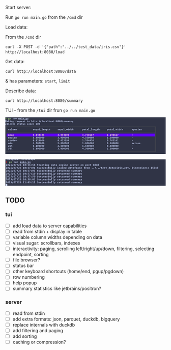 Start server:

Run `go run main.go` from the `/cmd` dir

Load data: 

From the `/cmd` dir 

```
curl -X POST -d '{"path":"../../test_data/iris.csv"}' http://localhost:8080/load
```

Get data:
```
curl http://localhost:8080/data
```
& has parameters: `start`, `limit`

Describe data:
```
curl http://localhost:8080/summary
```


TUI - from the `/tui` dir frun `go run main.go`

![img.png](img.png)

![img_1.png](img_1.png)

## TODO

### tui 
- [ ] add load data to server capabilities
- [ ] read from stdin + display in table
- [ ] variable column widths depending on data
- [ ] visual sugar: scrollbars, indexes
- [ ] interactivity: paging, scrolling left/right/up/down, filtering, selecting endpoint, sorting
- [ ] file browser?
- [ ] status bar
- [ ] other keyboard shortcuts (home/end, pgup/pgdown)
- [ ] row numbering
- [ ] help popup
- [ ] summary statistics like jetbrains/positron?

### server 
- [ ] read from stdin 
- [ ] add extra formats: json, parquet, duckdb, bigquery
- [ ] replace internals with duckdb
- [ ] add filtering and paging
- [ ] add sorting
- [ ] caching or compression?